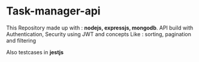 # Task-manager-api

This Repository made up with : **nodejs, expressjs, mongodb**.
API build with Authentication, Security using JWT and concepts Like : sorting, pagination and filtering

Also testcases in **jestjs**
